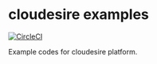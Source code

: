 # cloudesire examples

[![CircleCI](https://circleci.com/gh/ClouDesire/examples.svg?style=svg)](https://circleci.com/gh/ClouDesire/examples)

Example codes for cloudesire platform.
